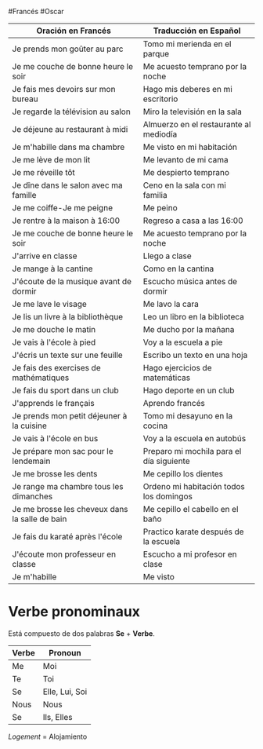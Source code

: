 #Francés #Oscar 

| Oración en Francés                             | Traducción en Español                    |
| ---------------------------------------------- | ---------------------------------------- |
| Je prends mon goûter au parc                   | Tomo mi merienda en el parque            |
| Je me couche de bonne heure le soir            | Me acuesto temprano por la noche         |
| Je fais mes devoirs sur mon bureau             | Hago mis deberes en mi escritorio        |
| Je regarde la télévision au salon              | Miro la televisión en la sala            |
| Je déjeune au restaurant à midi                | Almuerzo en el restaurante al mediodía   |
| Je m'habille dans ma chambre                   | Me visto en mi habitación                |
| Je me lève de mon lit                          | Me levanto de mi cama                    |
| Je me réveille tôt                             | Me despierto temprano                    |
| Je dîne dans le salon avec ma famille          | Ceno en la sala con mi familia           |
| Je me coiffe-Je me peigne                      | Me peino                                 |
| Je rentre à la maison à 16:00                  | Regreso a casa a las 16:00               |
| Je me couche de bonne heure le soir            | Me acuesto temprano por la noche         |
| J'arrive en classe                             | Llego a clase                            |
| Je mange à la cantine                          | Como en la cantina                       |
| J'écoute de la musique avant de dormir         | Escucho música antes de dormir           |
| Je me lave le visage                           | Me lavo la cara                          |
| Je lis un livre à la bibliothèque              | Leo un libro en la biblioteca            |
| Je me douche le matin                          | Me ducho por la mañana                   |
| Je vais à l'école à pied                       | Voy a la escuela a pie                   |
| J'écris un texte sur une feuille               | Escribo un texto en una hoja             |
| Je fais des exercises de mathématiques         | Hago ejercicios de matemáticas           |
| Je fais du sport dans un club                  | Hago deporte en un club                  |
| J'apprends le français                         | Aprendo francés                          |
| Je prends mon petit déjeuner à la cuisine      | Tomo mi desayuno en la cocina            |
| Je vais à l'école en bus                       | Voy a la escuela en autobús              |
| Je prépare mon sac pour le lendemain           | Preparo mi mochila para el día siguiente |
| Je me brosse les dents                         | Me cepillo los dientes                   |
| Je range ma chambre tous les dimanches         | Ordeno mi habitación todos los domingos  |
| Je me brosse les cheveux dans la salle de bain | Me cepillo el cabello en el baño         |
| Je fais du karaté après l'école                | Practico karate después de la escuela    |
| J'écoute mon professeur en classe              | Escucho a mi profesor en clase           |
| Je m'habille                                   | Me visto                                 |

# Verbe pronominaux
Está compuesto de dos palabras **Se** + **Verbe**.

| Verbe | Pronoun        |
| ----- | -------------- |
| Me    | Moi            |
| Te    | Toi            |
| Se    | Elle, Lui, Soi |
| Nous  | Nous           |
| Se    | Ils, Elles     |

*Logement* = Alojamiento

